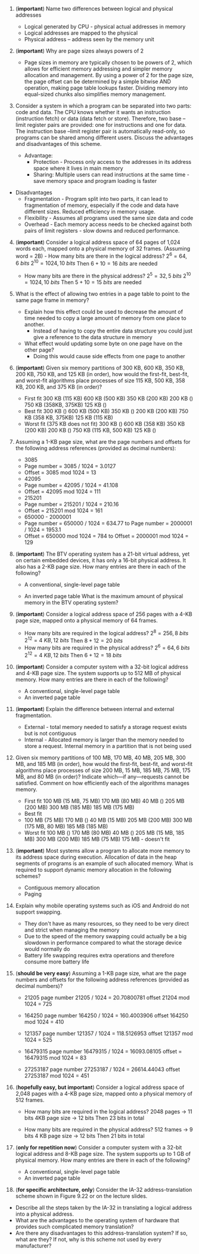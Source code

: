 1) (**important**) Name two differences between logical and physical addresses
   - Logical generated by CPU - physical actual addresses in memory
   - Logical addresses are mapped to the physical
   - Physical address – address seen by the memory unit

2) (**important**) Why are page sizes always powers of 2
   - Page sizes in memory are typically chosen to be powers of 2, which allows for efficient memory addressing and simpler memory allocation and management. By using a power of 2 for the page size, the page offset can be determined by a simple bitwise AND operation, making page table lookups faster. Dividing memory into equal-sized chunks also simplifies memory management.

3) Consider a system in which a program can be separated into two parts: code and data. The CPU knows whether it wants an instruction (instruction fetch) or data (data fetch or store). Therefore, two base –limit register pairs are provided: one for instructions and one for data. The instruction base –limit register pair is automatically read-only, so programs can be shared among different users. Discuss the advantages and disadvantages of this scheme.
   - Advantage:
     - Protection - Process only access to the addresses in its address space where it lives in main memory
     - Sharing: Multiple users can read instructions at the same time - save memory space and program loading is faster
 - Disadvantages
   - Fragmentation - Program split into two parts, it can lead to fragmentation of memory, especially if the code and data have different sizes. Reduced efficiency in memory usage.
   - Flexibility - Assumes all programs used the same size data and code
   - Overhead - Each memory access needs to be checked against both pairs of limit registers - slow downs and reduced performance.

4) (**important**) Consider a logical address space of 64 pages of 1,024 words each, mapped onto a physical memory of 32 frames. (Assuming word = 2B)
	    - How many bits are there in the logical address?
      $2^6 = 64, 6~bits$
      $2^{10} = 1024, 10~bits$
    Then $6+10 = 16 ~ bits$ are needed  
    
    - How many bits are there in the physical address?
      $2^5 = 32, 5~bits$
      $2^{10} = 1024, 10~bits$
      Then $5+10 = 15 ~ bits$ are needed 

5) What is the effect of allowing two entries in a page table to point to the same page frame in memory? 
   - Explain how this effect could be used to decrease the amount of time needed to copy a large amount of memory from one place to another. 
      - Instead of having to copy the entire data structure you could just give a reference to the data structure in memory 
   - What effect would updating some byte on one page have on the other page?
     - Doing this would cause side effects from one page to another

6) (**important**) Given six memory partitions of 300 KB, 600 KB, 350 KB, 200 KB, 750 KB, and 125 KB (in order), how would the first-fit, best-fit, and worst-fit algorithms place processes of size 115 KB, 500 KB, 358 KB, 200 KB, and 375 KB (in order)?
   - First fit
     300 KB (115 KB)
     600 KB (500 KB)
     350 KB (200 KB)
     200 KB ()
     750 KB (358KB, 375KB)
     125 KB ()
   - Best fit
     300 KB ()
     600 KB (500 KB)
     350 KB ()
     200 KB (200 KB)
     750 KB (358 KB, 375KB)
     125 KB (115 KB)
   - Worst fit (375 KB does not fit)
     300 KB ()
     600 KB (358 KB)
     350 KB (200 KB)
     200 KB ()
     750 KB (115 KB, 500 KB)
     125 KB ()

7) Assuming a 1-KB page size, what are the page numbers and offsets for the following address references (provided as decimal numbers):
    -   3085
      - Page number = 3085 / 1024 = 3.0127
      - Offset = 3085 mod 1024 = 13
    -   42095
      - Page number = 42095 / 1024 = 41.108
      - Offset = 42095 mod 1024 = 111
    -   215201
      - Page number = 215201 / 1024 = 210.16
      - Offset = 215201 mod 1024 = 161
    -   650000 - 2000001
      - Page number = 650000 / 1024 = 634.77 to Page number = 2000001 / 1024 = 1953.1
      - Offset = 650000 mod 1024 = 784 to Offset = 2000001 mod 1024 = 129

8) (**important**) The BTV operating system has a 21-bit virtual address, yet on certain embedded devices, it has only a 16-bit physical address. It also has a 2-KB page size. How many entries are there in each of the following?
    -   A conventional, single-level page table
      
    -   An inverted page table What is the maximum amount of physical memory in the BTV operating system?






9) (**important**) Consider a logical address space of 256 pages with a 4-KB page size, mapped onto a physical memory of 64 frames.
    -   How many bits are required in the logical address?
      $2^8 = 256, 8~bits$
      $2^{12} = 4~KB, 12~bits$
      Then $8+12 = 20~bits$
    -   How many bits are required in the physical address?
      $2^6 = 64, 6~bits$
      $2^{12} = 4~KB, 12~bits$
      Then $6+12 = 18~bits$

10) (**important**) Consider a computer system with a 32-bit logical address and 4-KB page size. The system supports up to 512 MB of physical memory. How many entries are there in each of the following?
    -   A conventional, single-level page table
    -   An inverted page table





11) (**important**) Explain the difference between internal and external fragmentation.
    - External - total memory needed to satisfy a storage request exists but is not contiguous 
    - Internal - Allocated memory is larger than the memory needed to store a request. Internal memory in a partition that is not being used

12) Given six memory partitions of 100 MB, 170 MB, 40 MB, 205 MB, 300 MB, and 185 MB (in order), how would the first-fit, best-fit, and worst-fit algorithms place processes of size 200 MB, 15 MB, 185 MB, 75 MB, 175 MB, and 80 MB (in order)? Indicate which—if any—requests cannot be satisfied. Comment on how efficiently each of the algorithms manages memory.
    - First fit
      100 MB (15 MB, 75 MB)
      170 MB (80 MB)
      40 MB ()
      205 MB (200 MB)
      300 MB (185 MB)
      185 MB (175 MB)
    - Best fit
    - 100 MB (75 MB)
      170 MB ()
      40 MB (15 MB)
      205 MB (200 MB)
      300 MB (175 MB, 80 MB)
      185 MB (185 MB)
    - Worst fit
      100 MB ()
      170 MB (80 MB)
      40 MB ()
      205 MB (15 MB, 185 MB)
      300 MB (200 MB)
      185 MB (75 MB)
      175 MB - doesn't fit

13) (**important**) Most systems allow a program to allocate more memory to its address space during execution. Allocation of data in the heap segments of programs is an example of such allocated memory. What is required to support dynamic memory allocation in the following schemes?
    -   Contiguous memory allocation
    -   Paging









14) Explain why mobile operating systems such as iOS and Android do not support swapping.
    - They don't have as many resources, so they need to be very direct and strict when managing the memory
    - Due to the speed of the memory swapping could actually be a big slowdown in performance compared to what the storage device would normally do
    - Battery life swapping requires extra operations and therefore consume more battery life

15) (**should be very easy**) Assuming a 1-KB page size, what are the page numbers and offsets for the following address references (provided as decimal numbers)?
    - 21205
      page number 21205 / 1024 = 20.70800781
      offset 21204 mod 1024 = 725
      
    - 164250
      page number 164250 / 1024 = 160.4003906
      offset 164250 mod 1024 = 410
      
    - 121357
      page number 121357 / 1024 = 118.5126953
      offset 121357 mod 1024 = 525      
      
    - 16479315
      page number 16479315 / 1024 = 16093.08105
      offset = 16479315 mod 1024 = 83
      
    - 27253187
      page number 27253187 / 1024 = 26614.44043
      offset 27253187 mod 1024 = 451

16) (**hopefully easy, but important**) Consider a logical address space of 2,048 pages with a 4-KB page size, mapped onto a physical memory of 512 frames.
    -   How many bits are required in the logical address?
      2048 pages -> 11 bits
      4KB page size -> 12 bits 
      Then 23 bits in total
      
    -   How many bits are required in the physical address?
      512 frames -> 9 bits
      4 KB page size -> 12 bits
      Then 21 bits in total 

17) (**only for repetition now**) Consider a computer system with a 32-bit logical address and 8-KB page size. The system supports up to 1 GB of physical memory. How many entries are there in each of the following?
    -   A conventional, single-level page table
    -   An inverted page table







18) (**for specific architecture, only**) Consider the IA-32 address-translation scheme shown in Figure 9.22 or on the lecture slides.

-   Describe all the steps taken by the IA-32 in translating a logical address into a physical address.
-   What are the advantages to the operating system of hardware that provides such complicated memory translation?
-   Are there any disadvantages to this address-translation system? If so, what are they? If not, why is this scheme not used by every manufacturer?